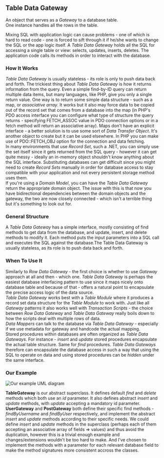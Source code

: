 ## Table Data Gateway

An object that serves as a _Gateway_ to a database table.  
One instance handles all the rows in the table.

Mixing SQL with application logic can cause problems - one of which is hard to
read code - one is forced to sift through it if he/she wants to change the SQL
or the app logic itself. A _Table Data Gateway_ holds all the SQL for accessing
a single table or view: selects, updates, inserts, deletes. The application
code calls its methods in order to interact with the database.

### How It Works

_Table Data Gateway_ is usually stateless - its role is only to push data back
and forth. The trickiest thing about _Table Data Gateway_ is how it returns
information from the query. Even a simple find-by-ID query can return multiple
data items, but many languages, like PHP, give you only a single return value.
One way is to return some simple data structure - such as a map, or _associative
array_. It works but it also may force data to be copied out of the record set
that comes from a database into the map (in PHP's PDO access interface you can
configure what type of structure the query returns - specifying FETCH_ASSOC
value in PDO connection options or in a fetch method will return an associative
array). Maps don't have an explicit interface - a better solution is to use
some sort of _Data Transfer Object_. It's another object to create but it can
be used elsewhere. In PHP you can make use of PDO::FETCH_OBJ option for the
connection and data fetching.  
In many environments that use _Record Set_, such a .NET, you can simply use the
set itself since it gets returned from the SQL query - however it can get quite
messy - ideally an in-memory object shouldn't know anything about the SQL
interface. Substituting databases can get difficult since you might need to
create _Record Sets_ manually in order for database access to stay compatible
with your application and not every persistent storage method uses them.  
If you're using a _Domain Model_, you can have the _Table Data Gateway_ return
the appropriate domain object. The issue with this is that now you have
bidirectional dependencies between the domain objects and the gateway, the two
are now closely connected -  which isn't a terrible thing but it's something to
look out for.

### General Structure

A _Table Data Gateway_ has a simple interface, mostly consisting of find
methods to get data from the database, and update, insert, and delete methods
to modify it. Each method puts the input parameters into a SQL call and executes
the SQL against the database.The Table Data Gateway is usually stateless, as
its role is to push data back and forth.

### When To Use It

Similarly to _Row Data Gateway_ - the first choice is whether to use _Gateway_
approach at all and then - which one. _Table Data Gateway_ is perhaps the
easiest database interfacing pattern to use since it maps nicely onto database
table and because of that - offers a natural point to encapsulate the precise
access logic of the data source.  
_Table Data Gateway_ works best with a _Table Module_ where it produces a record
set data structure for the _Table Module_ to work with. Just like all _Gateway_
patterns it also works well with _Transaction Scripts_ - the choice between
_Row Data Gateway_ and _Table Data Gateway_ really boils down to how the
scripts deal with multiple rows of data.  
_Data Mappers_ can talk to the database via _Table Data Gateway_ - especially
if we use metadata for gateway and handcode the actual mapping.  
Stored procedures within databases are often organized as _Table Data Gateways_.
For instance - _insert_ and _update_ stored procedures encapsulate the actual table
structure. Same for _find_ procedures. _Table Data Gateways_ therefore can
encapsulate the database access in such a way that using the SQL to operate on
data and using stored procedures can be _hidden_ under the same interface.

### Our Example

![Our example UML diagram][1]

**TableGateway** is our abstract superclass. It defines default _find_ and _delete_ 
methods which both use an _id_ parameter. It also defines abstract _insert_ and
_update_ methods, with _update_ accepting a mandatory id parameter.  
**UserGateway** and **PostGateway** both define their specific find methods -
_findByUsername_ and _findByUser_ respectively, and implement the abstract
_insert_ and _update_ methods according to their specific needs. We could
define _insert_ and _update_ methods in the superclass (perhaps each of them
accepting an associative array of fields => values) and thus avoid the
duplication, however this is a trivial enough example and changes/extensions
wouldn't be too hard to make. And I've chosen to implement the methods with a
parameter for each relevant database field to make the method signatures more
consistent accross the classes.

[1]: https://i.ibb.co/xDwcd85/Table-Gateway.png
